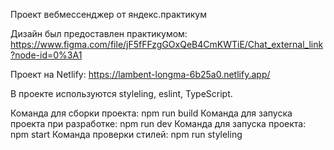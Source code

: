 
Проект вебмессенджер от яндекс.практикум

Дизайн был предоставлен практикумом: https://www.figma.com/file/jF5fFFzgGOxQeB4CmKWTiE/Chat_external_link?node-id=0%3A1

Проект на Netlify: https://lambent-longma-6b25a0.netlify.app/

В проекте используются styleling, eslint, TypeScript.

Команда для сборки проекта: npm run build
Команда для запуска проекта при разработке: npm run dev
Команда для запуска проекта: npm start
Команда проверки стилей: npm run styleling
